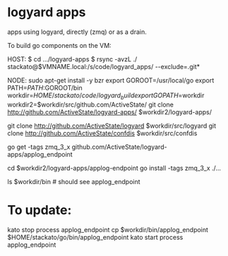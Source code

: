 # logyard apps

apps using logyard, directly (zmq) or as a drain.

To build go components on the VM:

HOST:
$ cd .../logyard-apps
$ rsync -avzL ./ stackato@$VMNAME.local:/s/code/logyard_apps/ --exclude=.git*

NODE:
sudo apt-get install -y bzr
export GOROOT=/usr/local/go
export PATH=$PATH:$GOROOT/bin
workdir=$HOME/stackato/code/logyard_build
export GOPATH=$workdir
workdir2=$workdir/src/github.com/ActiveState/
git clone http://github.com/ActiveState/logyard-apps/ $workdir2/logyard-apps/

git clone http://github.com/ActiveState/logyard $workdir/src/logyard
git clone http://github.com/ActiveState/confdis $workdir/src/confdis


go get -tags zmq_3_x github.com/ActiveState/logyard-apps/applog_endpoint

cd $workdir2/logyard-apps/applog-endpoint
go install -tags zmq_3_x ./...

ls $workdir/bin # should see applog_endpoint

# To update:

kato stop process applog_endpoint
cp $workdir/bin/applog_endpoint $HOME/stackato/go/bin/applog_endpoint
kato start process applog_endpoint
